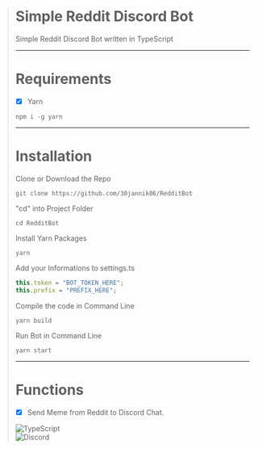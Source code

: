 ># Simple Reddit Discord Bot
>
>Simple Reddit Discord Bot written in TypeScript <br>
>
>----
># Requirements
> - [X] Yarn
>```
>npm i -g yarn
>```
>----
># Installation
>
>Clone or Download the Repo
>
>```
>git clone https://github.com/30jannik06/RedditBot
>```
>
>"cd" into Project Folder
>
>```
>cd RedditBot
>```
>
>Install Yarn Packages
>
>```
>yarn
>```
>
>Add your Informations to settings.ts
>
>``` ts
>this.token = "BOT_TOKEN_HERE";
>this.prefix = "PREFIX_HERE";
>```
>
>Compile the code in Command Line
>```
>yarn build
>```
>
>Run Bot in Command Line
>```
>yarn start
>```
>----
># Functions
>
>- [X] Send Meme from Reddit to Discord Chat.
>
>![TypeScript](https://img.shields.io/badge/Language-Typescript-2f74c0)<br>
>![Discord](https://img.shields.io/badge/Using-Discord.js-535fee)
